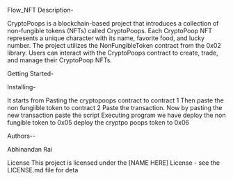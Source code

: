 Flow_NFT
Description-

CryptoPoops is a blockchain-based project that introduces a collection of non-fungible tokens (NFTs) called CryptoPoops. 
Each CryptoPoop NFT represents a unique character with its name, favorite food, and lucky number. The project utilizes the NonFungibleToken contract from the 0x02 library. 
Users can interact with the CryptoPoops contract to create, trade, and manage their CryptoPoop NFTs.

Getting Started-

Installing-

It starts from Pasting the cryptopoops contract to contract 1 Then paste the non fungiible token to contract 2 Paste the transaction. 
Now by pasting the new transaction paste the script Executing program we have deploy the non fungible token to 0x05 deploy the cryptpo poops token to 0x06 

Authors--

Abhinandan Rai

License This project is licensed under the [NAME HERE] License - see the LICENSE.md file for deta
